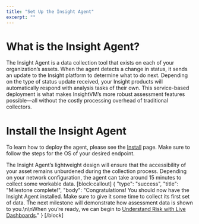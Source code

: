 ```yaml
---
title: "Set Up the Insight Agent"
excerpt: ""
---
```

# What is the Insight Agent?

The Insight Agent is a data collection tool that exists on each of your organization’s assets.  When the agent detects a change in status, it sends an update to the Insight platform to determine what to do next.  Depending on the type of status update received, your Insight products will automatically respond with analysis tasks of their own.  This service-based deployment is what makes InsightVM’s more robust assessment features possible—all without the costly processing overhead of traditional collectors.

# Install the Insight Agent

To learn how to deploy the agent, please see the [Install](https://insightagent.help.rapid7.com/docs/install) page.  Make sure to follow the steps for the OS of your desired endpoint.

The Insight Agent’s lightweight design will ensure that the accessibility of your asset remains unburdened during the collection process.  Depending on your network configuration, the agent can take around 15 minutes to collect some workable data.
[block:callout]
{
  "type": "success",
  "title": "Milestone complete!",
  "body": "Congratulations!  You should now have the Insight Agent installed.  Make sure to give it some time to collect its first set of data.  The next milestone will demonstrate how assessment data is shown to you.\n\nWhen you’re ready, we can begin to [Understand Risk with Live Dashboards](doc:understand-risk-with-live-dashboards)."
}
[/block]